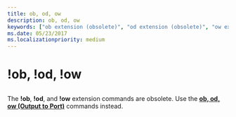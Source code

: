 ```yaml
---
title: ob, od, ow
description: ob, od, ow
keywords: ["ob extension (obsolete)", "od extension (obsolete)", "ow extension (obsolete)"]
ms.date: 05/23/2017
ms.localizationpriority: medium
---
```


# !ob, !od, !ow


## <span id="ddk__o__dbg"></span><span id="DDK__O__DBG"></span>


The **!ob**, **!od**, and **!ow** extension commands are obsolete. Use the [**ob, od, ow (Output to Port)**](ob--ow--od--output-to-port-.md) commands instead.

 

 





